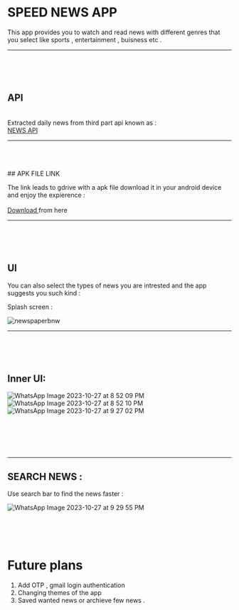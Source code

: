 # SPEED NEWS APP 


This app provides you to watch and read news with different genres that you select like sports , entertainment , buisness etc . 
<hr><br><br><br>

## API 
<br>
Extracted daily news from third part api known as :
<br>
<a href="https://newsapi.org/" > NEWS API</a>


<hr><br><br><br>
## APK FILE LINK 

The link leads to gdrive with a apk file download it in your android device and enjoy the expierence :
<br><br>
<a href ="https://drive.google.com/file/d/15x9_tMDqSi9Tb4G1ts7uZ66kDRb1QdAe/view?usp=drivesdk">Download </a> from here


<hr><br><br><br>

## UI 
You can also select the types of news you are intrested and the app suggests you such kind :

Splash screen :

![newspaperbnw](https://github.com/Dhana-karthik/E_Dhanakarthik_projects/assets/147986718/281555ff-22ca-47a7-a812-5a2fab290ab7)

<hr><br><br><br>

## Inner UI:

![WhatsApp Image 2023-10-27 at 8 52 09 PM](https://github.com/Dhana-karthik/E_Dhanakarthik_projects/assets/147986718/7bdb1248-8102-44fa-94a7-eb50dec775a5)
![WhatsApp Image 2023-10-27 at 8 52 10 PM](https://github.com/Dhana-karthik/E_Dhanakarthik_projects/assets/147986718/fa4f1b2b-7908-4f81-ac87-66d8c8aae8a4)
![WhatsApp Image 2023-10-27 at 9 27 02 PM](https://github.com/Dhana-karthik/E_Dhanakarthik_projects/assets/147986718/08609daf-123a-4143-a1b9-82c035fa114b)

<br><br><br><br><hr>

## SEARCH NEWS :

Use search bar to find the news faster :

![WhatsApp Image 2023-10-27 at 9 29 55 PM](https://github.com/Dhana-karthik/E_Dhanakarthik_projects/assets/147986718/4c862c9a-8977-4ecd-be55-dc73f9f40117)

<br><br><br>

# Future plans 

1) Add OTP , gmail login authentication 
2) Changing themes of the app
3) Saved wanted news or archieve few news .
